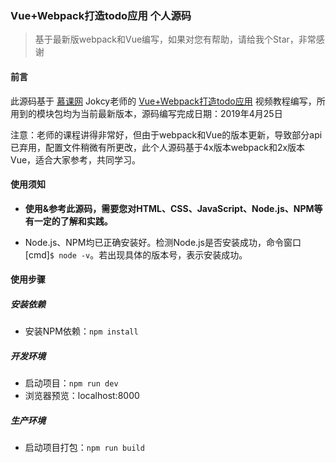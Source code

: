 ### Vue+Webpack打造todo应用  个人源码
> 基于最新版webpack和Vue编写，如果对您有帮助，请给我个Star，非常感谢											
#### 前言
此源码基于 [慕课网](https://www.imooc.com/) Jokcy老师的 [Vue+Webpack打造todo应用](https://www.imooc.com/learn/935) 视频教程编写，所用到的模块包均为当前最新版本，源码编写完成日期：2019年4月25日  

注意：老师的课程讲得非常好，但由于webpack和Vue的版本更新，导致部分api已弃用，配置文件稍微有所更改，此个人源码基于4x版本webpack和2x版本Vue，适合大家参考，共同学习。

#### 使用须知
- **使用&参考此源码，需要您对HTML、CSS、JavaScript、Node.js、NPM等有一定的了解和实践。**  

- Node.js、NPM均已正确安装好。检测Node.js是否安装成功，命令窗口[cmd]`$ node -v`。若出现具体的版本号，表示安装成功。  

#### 使用步骤

##### 安装依赖
- 安装NPM依赖：`npm install`


##### 开发环境
- 启动项目：`npm run dev`
- 浏览器预览：localhost:8000


##### 生产环境
- 启动项目打包：`npm run build`

